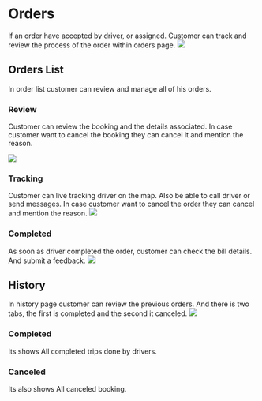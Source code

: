 # Orders
If an order have accepted by driver, or assigned. Customer can track and review the process of the order within orders page.
![](assets/img/Orders/orders_tabbar.jpg)

## Orders List
In order list customer can review and manage all of his orders. 

### Review
Customer can review the booking and the details associated.
In case customer want to cancel the booking they can cancel it and mention the reason.
 
![](assets/img/Orders/order_schedule.jpg)

### Tracking
Customer can live tracking driver on the map. Also be able to call driver or send messages. 
In case customer want to cancel the order they can cancel  and mention the reason. 
![](assets/img/Orders/track_driver.jpg)

### Completed
As soon as driver completed the order, customer can check the bill details. 
And submit a feedback.
![](assets/img/Orders/bill.jpg)

## History
In history page customer can review the previous orders.
And there is two tabs, the first is completed  and the second it canceled.
![](assets/img/Orders/history_desc.jpg)

### Completed
Its shows All completed trips done by drivers.

### Canceled 
Its also shows All canceled booking.